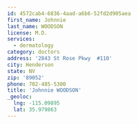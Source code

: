 ```yaml
---
id: 4572cab4-6836-4aad-a6b6-52fd2d905aea
first_name: Johnnie
last_name: WOODSON
license: M.D.
services:
  - dermatology
category: doctors
address: '2843 St Rose Pkwy  #110'
city: Henderson
state: NV
zip: '89052'
phone: 702-485-5300
title: 'Johnnie WOODSON'
_geoloc:
  lng: -115.09895
  lat: 35.979863
---
```

